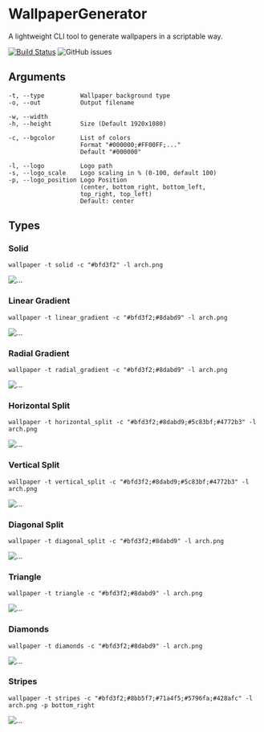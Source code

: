 # WallpaperGenerator

A lightweight CLI tool to generate wallpapers in a scriptable way.

[![Build Status](https://travis-ci.org/matthinc/WallpaperGenerator.svg?branch=master)](https://travis-ci.org/matthinc/WallpaperGenerator)
![GitHub issues](https://img.shields.io/github/issues/matthinc/WallpaperGenerator)

## Arguments

```
-t, --type          Wallpaper background type
-o, --out           Output filename

-w, --width
-h, --height        Size (Default 1920x1080)

-c, --bgcolor       List of colors
                    Format "#000000;#FF00FF;..."
                    Default "#000000"

-l, --logo          Logo path
-s, --logo_scale    Logo scaling in % (0-100, default 100)
-p, --logo_position Logo Position
                    (center, bottom_right, bottom_left,
                    top_right, top_left)
                    Default: center
```


## Types

### Solid
    wallpaper -t solid -c "#bfd3f2" -l arch.png
![...](examples/solid.png)

### Linear Gradient
    wallpaper -t linear_gradient -c "#bfd3f2;#8dabd9" -l arch.png
![...](examples/linear.png)

### Radial Gradient
    wallpaper -t radial_gradient -c "#bfd3f2;#8dabd9" -l arch.png
![...](examples/radial.png)

### Horizontal Split
    wallpaper -t horizontal_split -c "#bfd3f2;#8dabd9;#5c83bf;#4772b3" -l arch.png
![...](examples/horizontal.png)

### Vertical Split
    wallpaper -t vertical_split -c "#bfd3f2;#8dabd9;#5c83bf;#4772b3" -l arch.png
![...](examples/vertical.png)

### Diagonal Split
    wallpaper -t diagonal_split -c "#bfd3f2;#8dabd9" -l arch.png
![...](examples/diagonal.png)

### Triangle
    wallpaper -t triangle -c "#bfd3f2;#8dabd9" -l arch.png
![...](examples/triangle.png)

### Diamonds
    wallpaper -t diamonds -c "#bfd3f2;#8dabd9" -l arch.png
![...](examples/diamonds.png)

### Stripes
    wallpaper -t stripes -c "#bfd3f2;#8bb5f7;#71a4f5;#5796fa;#428afc" -l arch.png -p bottom_right
![...](examples/stripes.png)



